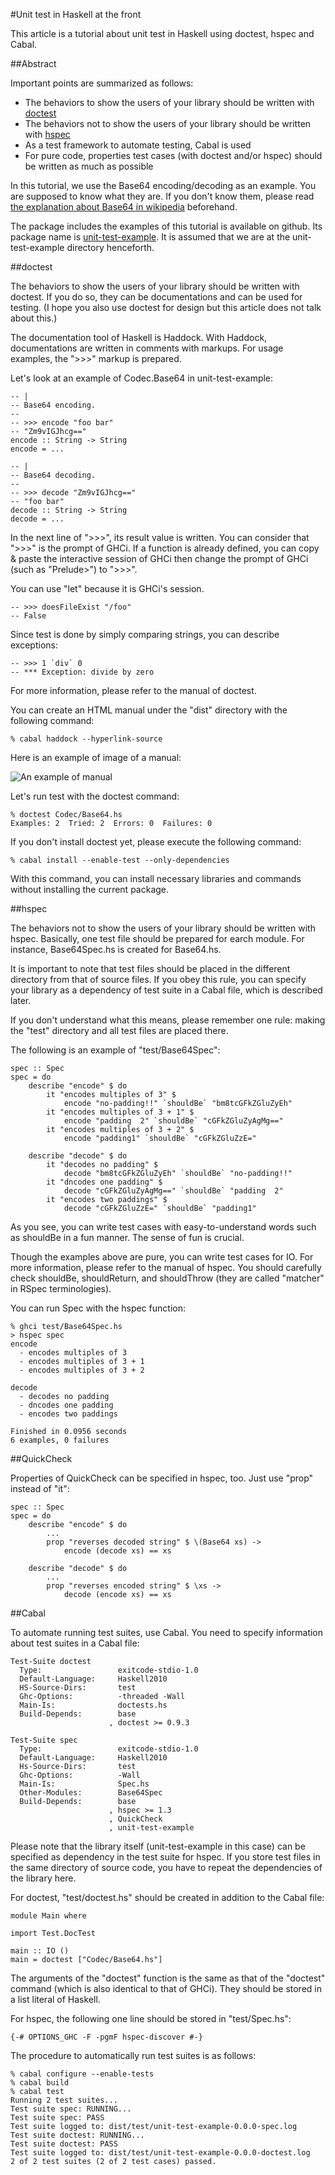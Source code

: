 #Unit test in Haskell at the front

This article is a tutorial about unit test in Haskell using doctest, hspec and Cabal.

##Abstract

Important points are summarized as follows:

- The behaviors to show the users of your library should be written with [doctest](https://github.com/sol/doctest-haskell#readme)
- The behaviors not to show the users of your library should be written with [hspec](http://hspec.github.com/)
- As a test framework to automate testing, Cabal is used
- For pure code, properties test cases (with doctest and/or hspec) should be written as much as possible

In this tutorial,
we use the Base64 encoding/decoding as an example.
You are supposed to know what they are.
If you don't know them,
please read [the explanation about Base64 in wikipedia](http://en.wikipedia.org/wiki/Base64) beforehand.

The package includes the examples of this tutorial is available on github.
Its package name is [unit-test-example](https://github.com/kazu-yamamoto/unit-test-example).
It is assumed that we are at the unit-test-example directory henceforth.

##doctest

The behaviors to show the users of your library should be written with doctest.
If you do so,
they can be documentations and can be used for testing.
(I hope you also use doctest for design
but this article does not talk about this.)

The documentation tool of Haskell is Haddock.
With Haddock, documentations are written in comments with markups.
For usage examples, the ">>>" markup is prepared.

Let's look at an example of Codec.Base64 in unit-test-example:

    -- |
    -- Base64 encoding.
    --
    -- >>> encode "foo bar"
    -- "Zm9vIGJhcg=="
    encode :: String -> String
    encode = ...
    
    -- |
    -- Base64 decoding.
    --
    -- >>> decode "Zm9vIGJhcg=="
    -- "foo bar"
    decode :: String -> String
    decode = ...

In the next line of ">>>",
its result value is written.
You can consider that ">>>" is the prompt of GHCi.
If a function is already defined,
you can copy & paste the interactive session of GHCi
then change the prompt of GHCi (such as "Prelude>") to ">>>".

You can use "let" because it is GHCi's session.

    -- >>> doesFileExist "/foo"
    -- False

Since test is done by simply comparing strings,
you can describe exceptions:

    -- >>> 1 `div` 0
    -- *** Exception: divide by zero

For more information,
please refer to the manual of doctest.

You can create an HTML manual under the "dist" directory
with the following command:

    % cabal haddock --hyperlink-source

Here is an example of image of a manual:

![An example of manual](https://raw.github.com/kazu-yamamoto/unit-test-example/master/markdown/img/haddock.png)

Let's run test with the doctest command:

    % doctest Codec/Base64.hs
    Examples: 2  Tried: 2  Errors: 0  Failures: 0

If you don't install doctest yet, please execute the following command:

    % cabal install --enable-test --only-dependencies

With this command,
you can install necessary libraries and commands
without installing the current package.

##hspec

The behaviors not to show the users of your library
should be written with hspec.
Basically, one test file should be prepared for earch module.
For instance, Base64Spec.hs is created for Base64.hs.

It is important to note that
test files should be placed
in the different directory from that of source files.
If you obey this rule,
you can specify your library as a dependency of test suite in a Cabal file,
which is described later.

If you don't understand what this means,
please remember one rule:
making the "test" directory and
all test files are placed there.

The following is an example of "test/Base64Spec":

    spec :: Spec
    spec = do
        describe "encode" $ do
            it "encodes multiples of 3" $
                encode "no-padding!!" `shouldBe` "bm8tcGFkZGluZyEh"
            it "encodes multiples of 3 + 1" $
                encode "padding  2" `shouldBe` "cGFkZGluZyAgMg=="
            it "encodes multiples of 3 + 2" $
                encode "padding1" `shouldBe` "cGFkZGluZzE="
    
        describe "decode" $ do
            it "decodes no padding" $
                decode "bm8tcGFkZGluZyEh" `shouldBe` "no-padding!!"
            it "dncodes one padding" $
                decode "cGFkZGluZyAgMg==" `shouldBe` "padding  2"
            it "encodes two paddings" $
                decode "cGFkZGluZzE=" `shouldBe` "padding1"

As you see,
you can write test cases with easy-to-understand words such as shouldBe
in a fun manner.
The sense of fun is crucial.

Though the examples above are pure,
you can write test cases for IO.
For more information,
please refer to the manual of hspec.
You should carefully check shouldBe, shouldReturn, and shouldThrow
(they are called "matcher" in RSpec terminologies).

You can run Spec with the hspec function:

    % ghci test/Base64Spec.hs
    > hspec spec
    encode
      - encodes multiples of 3
      - encodes multiples of 3 + 1
      - encodes multiples of 3 + 2
    
    decode
      - decodes no padding
      - dncodes one padding
      - encodes two paddings
    
    Finished in 0.0956 seconds
    6 examples, 0 failures

##QuickCheck

Properties of QuickCheck can be specified in hspec, too.
Just use "prop" instead of "it":

    spec :: Spec
    spec = do
        describe "encode" $ do
            ...
            prop "reverses decoded string" $ \(Base64 xs) ->
                encode (decode xs) == xs
    
        describe "decode" $ do
            ...
            prop "reverses encoded string" $ \xs ->
                decode (encode xs) == xs

##Cabal

To automate running test suites, use Cabal.
You need to specify information about test suites
in a Cabal file:

    Test-Suite doctest
      Type:                 exitcode-stdio-1.0
      Default-Language:     Haskell2010
      HS-Source-Dirs:       test
      Ghc-Options:          -threaded -Wall
      Main-Is:              doctests.hs
      Build-Depends:        base
                          , doctest >= 0.9.3
    
    Test-Suite spec
      Type:                 exitcode-stdio-1.0
      Default-Language:     Haskell2010
      Hs-Source-Dirs:       test
      Ghc-Options:          -Wall
      Main-Is:              Spec.hs
      Other-Modules:        Base64Spec
      Build-Depends:        base
                          , hspec >= 1.3
                          , QuickCheck
                          , unit-test-example

Please note that the library itself (unit-test-example in this case) can
be specified as dependency in the test suite for hspec.
If you store test files in the same directory of source code,
you have to repeat the dependencies of the library here.

For doctest,
"test/doctest.hs" should be created in addition to the Cabal file:

    module Main where
    
    import Test.DocTest
    
    main :: IO ()
    main = doctest ["Codec/Base64.hs"]

The arguments of the "doctest" function is
the same as that of the "doctest" command
(which is also identical to that of GHCi).
They should be stored in a list literal of Haskell.

For hspec,
the following one line should be stored in "test/Spec.hs":

    {-# OPTIONS_GHC -F -pgmF hspec-discover #-}

The procedure to automatically run test suites is as follows:

    % cabal configure --enable-tests
    % cabal build
    % cabal test
    Running 2 test suites...
    Test suite spec: RUNNING...
    Test suite spec: PASS
    Test suite logged to: dist/test/unit-test-example-0.0.0-spec.log
    Test suite doctest: RUNNING...
    Test suite doctest: PASS
    Test suite logged to: dist/test/unit-test-example-0.0.0-doctest.log
    2 of 2 test suites (2 of 2 test cases) passed.

